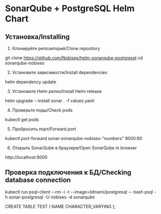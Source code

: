 # SonarQube + PostgreSQL Helm Chart
 
## Установка/Installing

1. Клонируйте репозиторий/Clone repository

git clone https://github.com/Nobises/helm-sonarqube-postgresql
cd sonarqube-nobises

2. Установите зависимости/Install dependencies

helm dependency update

3. Установите Helm релиз/Install Helm release

helm upgrade --install sonar . -f values.yaml

4. Проверьте поды/Check pods

kubectl get pods

5. Пробросить порт/Forward port

kubectl port-forward sonar-sonarqube-nobises-"numbers" 9000:80

6. Открыть SonarQube в браузере/Open SonarQube in browser

http://localhost:9000

## Проверка подключения к БД/Checking database connection

kubectl run psql-client --rm -i -t --image=bitnami/postgresql -- bash
psql -h sonar-postgresql -U nobises -d sonarqube

CREATE TABLE TEST
(
	NAME CHARACTER_VARYING
);
